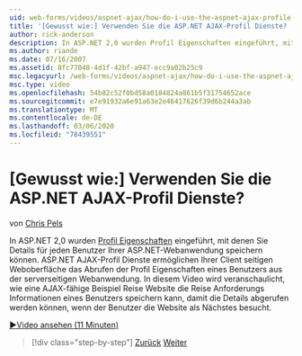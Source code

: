 ```yaml
---
uid: web-forms/videos/aspnet-ajax/how-do-i-use-the-aspnet-ajax-profile-services
title: '[Gewusst wie:] Verwenden Sie die ASP.NET AJAX-Profil Dienste? | Microsoft-Dokumentation'
author: rick-anderson
description: In ASP.NET 2,0 wurden Profil Eigenschaften eingeführt, mit denen Sie Details für jeden Benutzer Ihrer ASP.NET-Webanwendung speichern können. ASP.NET AJAX-Profil Dienste zulassen...
ms.author: riande
ms.date: 07/16/2007
ms.assetid: 8fc77048-4d1f-42bf-a947-ecc9a02b25c9
msc.legacyurl: /web-forms/videos/aspnet-ajax/how-do-i-use-the-aspnet-ajax-profile-services
msc.type: video
ms.openlocfilehash: 54b82c52f0bd58a0184824a861b5f31754652ace
ms.sourcegitcommit: e7e91932a6e91a63e2e46417626f39d6b244a3ab
ms.translationtype: MT
ms.contentlocale: de-DE
ms.lasthandoff: 03/06/2020
ms.locfileid: "78439551"
---
```

# <a name="how-do-i-use-the-aspnet-ajax-profile-services"></a>[Gewusst wie:] Verwenden Sie die ASP.NET AJAX-Profil Dienste?

von [Chris Pels](https://twitter.com/chrispels)

In ASP.NET 2,0 wurden [Profil Eigenschaften](https://msdn.microsoft.com/library/at64shx3.aspx) eingeführt, mit denen Sie Details für jeden Benutzer Ihrer ASP.NET-Webanwendung speichern können. ASP.NET AJAX-Profil Dienste ermöglichen Ihrer Client seitigen Weboberfläche das Abrufen der Profil Eigenschaften eines Benutzers aus der serverseitigen Webanwendung. In diesem Video wird veranschaulicht, wie eine AJAX-fähige Beispiel Reise Website die Reise Anforderungs Informationen eines Benutzers speichern kann, damit die Details abgerufen werden können, wenn der Benutzer die Website als Nächstes besucht.

[&#9654;Video ansehen (11 Minuten)](https://channel9.msdn.com/Blogs/ASP-NET-Site-Videos/how-do-i-use-the-aspnet-ajax-profile-services)

> [!div class="step-by-step"]
> [Zurück](how-do-i-use-other-javascript-user-interface-libraries-with-aspnet-ajax.md)
> [Weiter](how-do-i-debug-aspnet-ajax-applications-using-visual-studio-2005.md)
